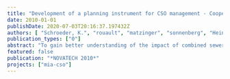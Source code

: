 ```yaml
---
title: "Development of a planning instrument for CSO management - Cooperation of research, water utility and public water authority in the city of Berlin (presented by Kai Schroeder)"
date: 2010-01-01
publishDate: 2020-07-03T20:16:37.197432Z
authors: [ "Schroeder, K.", "rouault", "matzinger", "sonnenberg", "Heinzmann, B.", "Pawlowsky-Reusing, E.", "von Seggern, D." ]
publication_types: ["0"]
abstract: "To gain better understanding of the impact of combined sewer overflows (CSO) on the chemical and ecological status of lowland rivers and to evaluate the effect of CSO control measures a planning instrument for impact-based CSO management is being developed in Berlin, Germany. After completion the model-based planning instrument will be used by the Berlin water and wastewater utility and the water authority for scenario analysis of CSO management strategies. To adapt the planning instrument to their respective needs and to guarantee an efficient transfer of the results a specific project structure was established. Through direct participation in project management, technical and scientific work as well as demonstration the end-users can influence the development and provide technical input on local issues. First project results show the relevance of CSO impacts compared to the background condition of the Berlin river system and the need for additional measurements to provide data for model adaptation, calibration and validation."
featured: false
publication: "*NOVATECH 2010*"
projects: ["mia-cso"]
---
```



